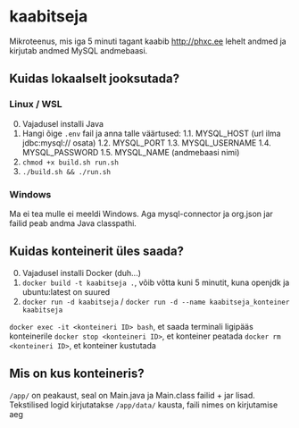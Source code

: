 # kaabitseja

Mikroteenus, mis iga 5 minuti tagant kaabib http://phxc.ee lehelt andmed ja kirjutab andmed MySQL andmebaasi.

## Kuidas lokaalselt jooksutada?

### Linux / WSL


0. Vajadusel installi Java
1. Hangi õige `.env` fail ja anna talle väärtused:
1.1. MYSQL_HOST (url ilma jdbc:mysql:// osata)
1.2. MYSQL_PORT
1.3. MYSQL_USERNAME
1.4. MYSQL_PASSWORD
1.5. MYSQL_NAME (andmebaasi nimi)
2. `chmod +x build.sh run.sh`
3. `./build.sh && ./run.sh`

### Windows

Ma ei tea mulle ei meeldi Windows. Aga mysql-connector ja org.json jar failid peab andma Java classpathi.

## Kuidas konteinerit üles saada?

0. Vajadusel installi Docker (duh...)
1. `docker build -t kaabitseja .`, võib võtta kuni 5 minutit, kuna openjdk ja ubuntu:latest on suured
2. `docker run -d kaabitseja` / `docker run -d --name kaabitseja_konteiner kaabitseja`

`docker exec -it <konteineri ID> bash`, et saada terminali ligipääs konteinerile
`docker stop <konteineri ID>`, et konteiner peatada
`docker rm <konteineri ID>`, et konteiner kustutada

## Mis on kus konteineris?

`/app/` on peakaust, seal on Main.java ja Main.class failid + jar lisad. Tekstilised logid kirjutatakse `/app/data/` kausta, faili nimes on kirjutamise aeg